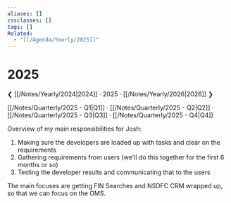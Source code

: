 ```yaml
---
aliases: []
cssclasses: []
tags: []
Related:
  - "[[/Agenda/Yearly/2025]]"
---
```

# 2025

❮ [[/Notes/Yearly/2024|2024]] · 2025 · [[/Notes/Yearly/2026|2026]] ❯

[[/Notes/Quarterly/2025 - Q1|Q1]] · [[/Notes/Quarterly/2025 - Q2|Q2]] · [[/Notes/Quarterly/2025 - Q3|Q3]] · [[/Notes/Quarterly/2025 - Q4|Q4]]

Overview of my main responsibilities for Josh:

1. Making sure the developers are loaded up with tasks and clear on the requirements
2. Gathering requirements from users (we'll do this together for the first 6 months or so)
3. Testing the developer results and communicating that to the users

The main focuses are getting FIN Searches and NSDFC CRM wrapped up, so that we can focus on the OMS.